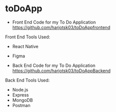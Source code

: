 # toDoApp
- Front End Code for my To Do Application
https://github.com/harjotsk03/toDoAppfrontend

Front End Tools Used:
- React Native
- Figma

- Back End Code for my To Do Application
https://github.com/harjotsk03/toDoAppBackend

Back End Tools Used:
- Node.js
- Express
- MongoDB
- Postman
